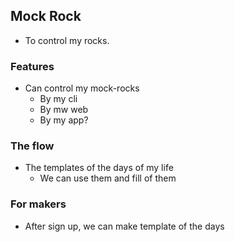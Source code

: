 ## Mock Rock

- To control my rocks.

### Features

- Can control my mock-rocks
  - By my cli
  - By mw web
  - By my app?

### The flow

- The templates of the days of my life
  - We can use them and fill of them

### For makers

- After sign up, we can make template of the days
